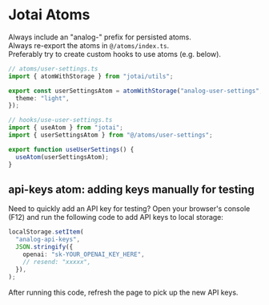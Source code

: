 # Jotai Atoms

Always include an "analog-" prefix for persisted atoms.  
Always re-export the atoms in `@/atoms/index.ts`.  
Preferably try to create custom hooks to use atoms (e.g. below).

```typescript
// atoms/user-settings.ts
import { atomWithStorage } from "jotai/utils";

export const userSettingsAtom = atomWithStorage("analog-user-settings", {
  theme: "light",
});

// hooks/use-user-settings.ts
import { useAtom } from "jotai";
import { userSettingsAtom } from "@/atoms/user-settings";

export function useUserSettings() {
  useAtom(userSettingsAtom);
}
```

## api-keys atom: adding keys manually for testing

Need to quickly add an API key for testing? Open your browser's console (F12) and run the following code to add API keys to local storage:

```typescript
localStorage.setItem(
  "analog-api-keys",
  JSON.stringify({
    openai: "sk-YOUR_OPENAI_KEY_HERE",
    // resend: "xxxxx",
  }),
);
```

After running this code, refresh the page to pick up the new API keys.
